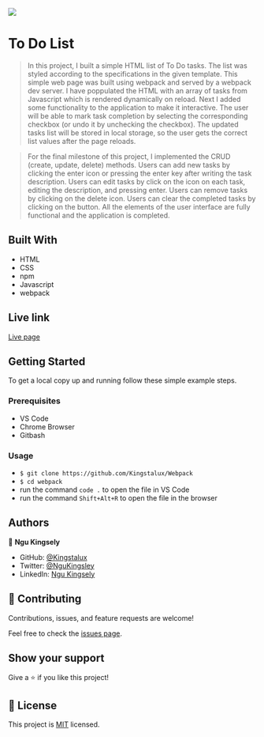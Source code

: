 
![](https://img.shields.io/badge/Microverse-blueviolet)

# To Do List

>In this project, I built a simple HTML list of To Do tasks. The list was styled according to the specifications in the given template. This simple web page was built using webpack and served by a webpack dev server. I have poppulated the HTML with an array of tasks from Javascript which is rendered dynamically on reload. Next I added some functionality to the application to make it interactive. The user will be able to mark task completion by selecting the corresponding checkbox (or undo it by unchecking the checkbox). The updated tasks list will be stored in local storage, so the user gets the correct list values after the page reloads.

>For the final milestone of this project, I implemented the CRUD (create, update, delete) methods. Users can add new tasks by clicking the enter icon or pressing the enter key after writing the task description.
Users can edit tasks by click on the icon on each task, editing the description, and pressing enter.
Users can remove tasks by clicking on the delete icon.
Users can clear the completed tasks by clicking on the button.  All the elements of the user interface are fully functional and the application is completed.

## Built With

- HTML
- CSS
- npm
- Javascript
- webpack

## Live link

[Live page](https://kingstalux.github.io/Webpack/)

## Getting Started

To get a local copy up and running follow these simple example steps.

### Prerequisites

- VS Code
- Chrome Browser
- Gitbash


### Usage
- `$ git clone https://github.com/Kingstalux/Webpack`
- `$ cd webpack`
- run the command `code .` to open the file in VS Code
- run the command `Shift+Alt+R` to open the file in the browser


## Authors

👤 **Ngu Kingsely**

- GitHub: [@Kingstalux](https://github.com/Kingstalux)
- Twitter: [@NguKingsley](https://twitter.com/NguKingsley)
- LinkedIn: [Ngu Kingsely](https://www.linkedin.com/in/ngu-kingsely-junior-cho-974b60136/)



## 🤝 Contributing

Contributions, issues, and feature requests are welcome!

Feel free to check the [issues page](https://github.com/Kingstalux/Webpack/issues).

## Show your support

Give a ⭐️ if you like this project!


## 📝 License

This project is [MIT](./MIT.md) licensed.